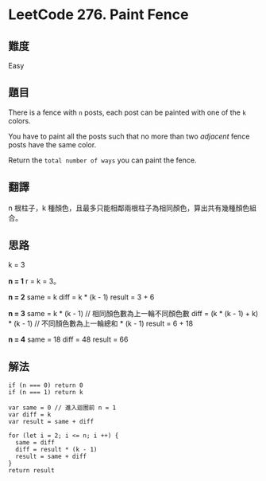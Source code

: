 # LeetCode 276. Paint Fence

## 難度

Easy

## 題目

There is a fence with ```n``` posts, each post can be painted with one of the ```k``` colors.

You have to paint all the posts such that no more than two _adjacent_ fence posts have the same color.

Return the ```total number of ways``` you can paint the fence.

## 翻譯

n 根柱子，k 種顏色，且最多只能相鄰兩根柱子為相同顏色，算出共有幾種顏色組合。

## 思路

k = 3

**n = 1**
r = k = 3。

**n = 2**
same = k
diff = k * (k - 1)
result = 3 + 6

**n = 3**
same = k * (k - 1) // 相同顏色數為上一輪不同顏色數
diff = (k * (k - 1) + k) * (k - 1) // 不同顏色數為上一輪總和 * (k - 1)
result = 6 + 18

**n = 4**
same = 18
diff = 48
result = 66


## 解法
```
if (n === 0) return 0
if (n === 1) return k

var same = 0 // 進入迴圈前 n = 1
var diff = k
var result = same + diff

for (let i = 2; i <= n; i ++) {
  same = diff
  diff = result * (k - 1)
  result = same + diff
}
return result
```